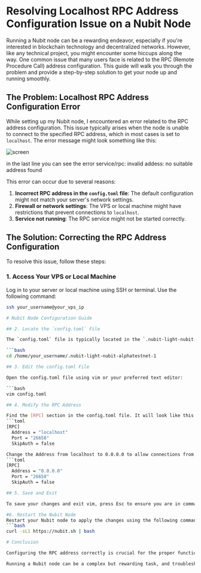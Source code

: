 # Resolving Localhost RPC Address Configuration Issue on a Nubit Node

Running a Nubit node can be a rewarding endeavor, especially if you're interested in blockchain technology and decentralized networks. However, like any technical project, you might encounter some hiccups along the way. One common issue that many users face is related to the RPC (Remote Procedure Call) address configuration. This guide will walk you through the problem and provide a step-by-step solution to get your node up and running smoothly.

## The Problem: Localhost RPC Address Configuration Error

While setting up my Nubit node, I encountered an error related to the RPC address configuration. This issue typically arises when the node is unable to connect to the specified RPC address, which in most cases is set to `localhost`. The error message might look something like this:

![screen](https://github.com/user-attachments/assets/813aa78f-9345-40f0-9475-de0a2fef862a)

in the last line you can see the error service/rpc: invalid addess: no suitable address found


This error can occur due to several reasons:
1. **Incorrect RPC address in the `config.toml` file**: The default configuration might not match your server's network settings.
2. **Firewall or network settings**: The VPS or local machine might have restrictions that prevent connections to `localhost`.
3. **Service not running**: The RPC service might not be started correctly.

## The Solution: Correcting the RPC Address Configuration

To resolve this issue, follow these steps:

### 1. Access Your VPS or Local Machine

Log in to your server or local machine using SSH or terminal. Use the following command:

```bash
ssh your_username@your_vps_ip

# Nubit Node Configuration Guide

## 2. Locate the `config.toml` File

The `config.toml` file is typically located in the `.nubit-light-nubit-alphatestnet-1` directory within your home directory. Navigate to this directory with:

```bash
cd /home/your_username/.nubit-light-nubit-alphatestnet-1

## 3. Edit the config.toml File

Open the config.toml file using vim or your preferred text editor:

```bash
vim config.toml

## 4. Modify the RPC Address

Find the [RPC] section in the config.toml file. It will look like this:
```toml
[RPC]
  Address = "localhost"
  Port = "26658"
  SkipAuth = false

Change the Address from localhost to 0.0.0.0 to allow connections from any network interface:
```toml
[RPC]
  Address = "0.0.0.0"
  Port = "26658"
  SkipAuth = false

## 5. Save and Exit

To save your changes and exit vim, press Esc to ensure you are in command mode, then type :wq and press Enter.

#6. Restart the Nubit Node
Restart your Nubit node to apply the changes using the following command:
```bash
curl -sL1 https://nubit.sh | bash

# Conclusion

Configuring the RPC address correctly is crucial for the proper functioning of your Nubit node. By following these steps, you should be able to resolve the localhost RPC address configuration issue and ensure that your node is accessible and operational.

Running a Nubit node can be a complex but rewarding task, and troubleshooting issues like these is part of the learning process. Happy coding, and may your node run smoothly!
